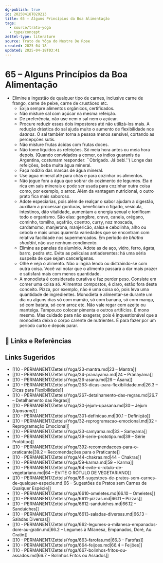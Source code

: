 ```yaml
---
dg-publish: true
id: 20250418T020213
title: 65 – Alguns Princípios da Boa Alimentação
tags:
  - source/trato-yoga
  - type/concept
zettel-type: literature
source: Trato de Yôga do Mestre De Rose
created: 2025-04-18
updated: 2025-04-18T03:41
---
```


# 65 – Alguns Princípios da Boa Alimentação

-  Elimine a ingestão de qualquer tipo de carnes, inclusive carne de frango, carne de peixe, carne de crustáceo etc.
    -  Exija sempre alimentos orgânicos, certificados.
    -  Não misture sal com açúcar na mesma refeição.
    -  De preferência, não use nem o sal nem o açúcar. 
    -  Procure reduzir esses dois impostores até não utilizá-los mais. A redução drástica do sal ajuda muito o aumento de flexibilidade nos *ásanas*. O sal também torna a pessoa menos sensível, cortando as percepções sutis.
    -  Não misture frutas ácidas com frutas doces.
    -  Não tome líquidos às refeições. Só meia hora antes ou meia hora depois. (Quando convidados a comer, os índios guaranis da Argentina, costumam responder: ``Obrigado. Já bebi.'') Longe das refeições, beba muita água mineral.
    -  Faça rodízio das marcas de água mineral.
    -  Use água mineral até para chás e para cozinhar os alimentos.
    -  Não jogue fora a água que sobrar do cozimento de legumes. Ela é rica em sais minerais e pode ser usada para cozinhar outra coisa como, por exemplo, o arroz. Além da vantagem nutricional, o outro prato fica mais saboroso.
    -  Adote especiarias, pois além de realçar o sabor ajudam a digestão, auxiliam a processar gorduras, beneficiam o fígado, vesícula, intestinos, dão vitalidade, aumentam a energia sexual e tonificam todo o organismo. São elas: gengibre, cravo, canela, orégano, cominho, tomilho, açafrão, coentro, curry, noz moscada, cardamomo, manjerona, manjericão, salsa e cebolinha, alho ou cebola e mais umas quarenta variedades que se encontram com relativa facilidade nos supermercados. Em período de *bhútha shuddhi*, não use nenhum condimento.
    -  Elimine as panelas de alumínio. Adote as de aço, vidro, ferro, ágata, barro, pedra etc. Evite as películas antiaderentes: há uma séria suspeita de que sejam cancerígenas.
    -  Olhe e veja o alimento. Não o ingira lendo ou distraindo-se com outra coisa. Você vai notar que o alimento passará a dar mais prazer e satisfará mais com menos quantidade.
    -  A monodieta é considerada curativa e faz perder peso. Consiste em comer uma coisa só. Alimentos compostos, é claro, estão fora deste conceito. Pizza, por exemplo, não é uma coisa só, pois leva uma quantidade de ingredientes. Monodieta é alimentar-se durante um dia ou alguns dias só com mamão, só com banana, só com manga, só com batata, só com arroz etc. Não vale regar com azeite ou manteiga. Tampouco colocar pimenta e outros artifícios. É mono mesmo. Mas cuidado para não exagerar, pois é inquestionável que a monodieta deixa o corpo carente de nutrientes. É para fazer por um período curto e depois parar.

## 🔗 Links e Referências

## Links Sugeridos

- [[10 - PERMANENT/Zettels/Yoga/23-mantra.md\|23 – Mantra]]
- [[10 - PERMANENT/Zettels/Yoga/24-pranayama.md\|24 – Pránáyáma]]
- [[10 - PERMANENT/Zettels/Yoga/26-asana.md\|26 – Ásana]]
- [[10 - PERMANENT/Zettels/Yoga/263-dicas-para-flexibilidade.md\|26.3 – Dicas para Flexibilidade]]
- [[10 - PERMANENT/Zettels/Yoga/267-detalhamento-das-regras.md\|26.7 – Detalhamento das Regras]]
- [[10 - PERMANENT/Zettels/Yoga/30-jejum-upasana.md\|30 – Jejum (*Upasana)*]]
- [[10 - PERMANENT/Zettels/Yoga/301-definicao.md\|30.1 – Definição]]
- [[10 - PERMANENT/Zettels/Yoga/32-reprogramacao-emocional.md\|32 – Reprogramação Emocional]]
- [[10 - PERMANENT/Zettels/Yoga/33-samyama.md\|33 – Samyama]]
- [[10 - PERMANENT/Zettels/Yoga/39-serie-prototipo.md\|39 – Série Protótipo]]
- [[10 - PERMANENT/Zettels/Yoga/392-recomendacoes-para-o-praticante\|39.2 – Recomendações para o Praticante]]
- [[10 - PERMANENT/Zettels/Yoga/44-chakras.md\|44 – Chakras]]
- [[10 - PERMANENT/Zettels/Yoga/59-karma.md\|59 – Karma]]
- [[10 - PERMANENT/Zettels/Yoga/64-evite-o-rotulo-de-vegetariano.md\|64 – EVITE O RÓTULO DE VEGETARIANO]]
- [[10 - PERMANENT/Zettels/Yoga/66-sugestoes-de-pratos-sem-carnes-de-qualquer-especie.md\|66 – Sugestões de Pratos sem Carnes de Qualquer Espécie]]
- [[10 - PERMANENT/Zettels/Yoga/6610-omeletes.md\|66.10 – Omeletes]]
- [[10 - PERMANENT/Zettels/Yoga/6611-pizzas.md\|66.11 – Pizzas]]
- [[10 - PERMANENT/Zettels/Yoga/6612-sanduiches.md\|66.12 – Sanduíches]]
- [[10 - PERMANENT/Zettels/Yoga/6613-saladas-diversas.md\|66.13 – Saladas Diversas]]
- [[10 - PERMANENT/Zettels/Yoga/662-legumes-a-milanesa-empanados-dore-au-gratin.md\|66.2 – Legumes à Milanesa, Empanados, Doré, Au Gratin]]
- [[10 - PERMANENT/Zettels/Yoga/663-farofas.md\|66.3 – Farofas]]
- [[10 - PERMANENT/Zettels/Yoga/664-feijoes.md\|66.4 – Feijões]]
- [[10 - PERMANENT/Zettels/Yoga/667-bolinhos-fritos-ou-assados.md\|66.7 – Bolinhos Fritos ou Assados]]